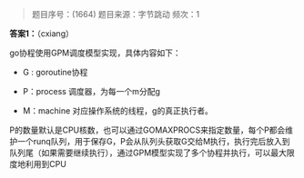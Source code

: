 > 题目序号：(1664)
> 题目来源：字节跳动
> 频次：1

**答案1：**（cxiang）

go协程使用GPM调度模型实现，具体内容如下：

- G : goroutine协程

- P：process 调度器，为每一个m分配g

- M：machine 对应操作系统的线程，g的真正执行者。

P的数量默认是CPU核数，也可以通过GOMAXPROCS来指定数量，每个P都会维护一个runq队列，用于保存G，P会从队列头获取G交给M执行，执行完后放入到队列尾（如果需要继续执行），通过GPM模型实现了多个协程并执行，可以最大限度地利用到CPU